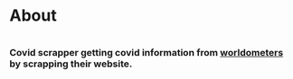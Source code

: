 <h1>About<h1/>
<h3>Covid scrapper getting covid information from <a href="https://www.worldometers.info/coronavirus/#countries">worldometers</a> by scrapping their website.<h3/>
